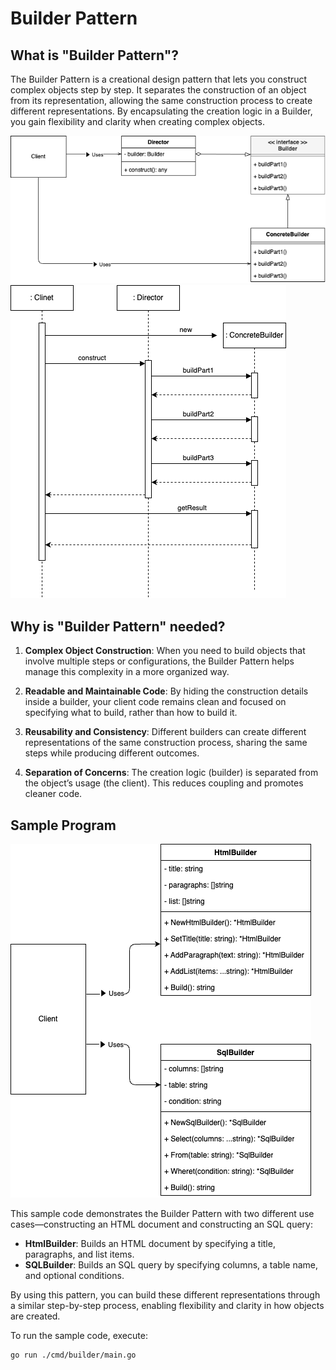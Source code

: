 # Builder Pattern

## What is "Builder Pattern"?

The Builder Pattern is a creational design pattern that lets you construct complex objects step by step. It separates the construction of an object from its representation, allowing the same construction process to create different representations. By encapsulating the creation logic in a Builder, you gain flexibility and clarity when creating complex objects.

![Class Diagram](./assets/class-diagram.drawio.png)
![Sequence Diagram](./assets/class-sequence-diagram.drawio.png)

## Why is "Builder Pattern" needed?

1. **Complex Object Construction**: When you need to build objects that involve multiple steps or configurations, the Builder Pattern helps manage this complexity in a more organized way.

2. **Readable and Maintainable Code**: By hiding the construction details inside a builder, your client code remains clean and focused on specifying what to build, rather than how to build it.

3. **Reusability and Consistency**: Different builders can create different representations of the same construction process, sharing the same steps while producing different outcomes.

4. **Separation of Concerns**: The creation logic (builder) is separated from the object’s usage (the client). This reduces coupling and promotes cleaner code.

## Sample Program

![Sample program diagram](./assets/sample-program.drawio.png)

This sample code demonstrates the Builder Pattern with two different use cases—constructing an HTML document and constructing an SQL query:

- **HtmlBuilder**: Builds an HTML document by specifying a title, paragraphs, and list items.  
- **SQLBuilder**: Builds an SQL query by specifying columns, a table name, and optional conditions.

By using this pattern, you can build these different representations through a similar step-by-step process, enabling flexibility and clarity in how objects are created.

To run the sample code, execute:

```bash
go run ./cmd/builder/main.go
```
